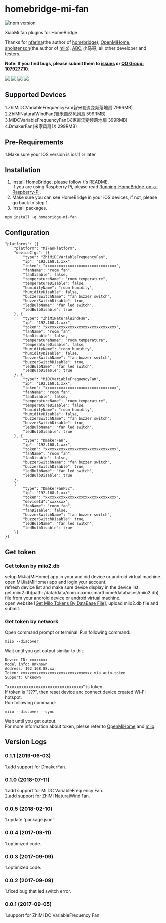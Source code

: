 # homebridge-mi-fan
[![npm version](https://badge.fury.io/js/homebridge-mi-fan.svg)](https://badge.fury.io/js/homebridge-mi-fan)

XiaoMi fan plugins for HomeBridge.   
   
Thanks for [nfarina](https://github.com/nfarina)(the author of [homebridge](https://github.com/nfarina/homebridge)), [OpenMiHome](https://github.com/OpenMiHome/mihome-binary-protocol), [aholstenson](https://github.com/aholstenson)(the author of [miio](https://github.com/aholstenson/miio)), [ABC](https://github.com/hassbian-ABC), 小马哥, all other developer and testers.   
   
**Note: If you find bugs, please submit them to [issues](https://github.com/YinHangCode/homebridge-mi-fan/issues) or [QQ Group: 107927710](//shang.qq.com/wpa/qunwpa?idkey=8b9566598f40dd68412065ada24184ef72c6bddaa11525ca26c4e1536a8f2a3d).**   

![](https://raw.githubusercontent.com/YinHangCode/homebridge-mi-fan/master/images/ZhiMiDCVariableFrequencyFan.jpg)
![](https://raw.githubusercontent.com/YinHangCode/homebridge-mi-fan/master/images/ZhiMiNaturalWindFan.jpg)
![](https://raw.githubusercontent.com/YinHangCode/homebridge-mi-fan/master/images/MiDCVariableFrequencyFan.jpg)
![](https://raw.githubusercontent.com/YinHangCode/homebridge-mi-fan/master/images/DmakerFan.jpg)


## Supported Devices
1.ZhiMiDCVariableFrequencyFan(智米直流变频落地扇 799RMB)   
2.ZhiMiNaturalWindFan(智米自然风风扇 599RMB)   
3.MiDCVariableFrequencyFan(米家直流变频落地扇 399RMB)   
4.DmakerFan(米家风扇1X 299RMB)

## Pre-Requirements
1.Make sure your IOS version is ios11 or later.   
## Installation
1. Install HomeBridge, please follow it's [README](https://github.com/nfarina/homebridge/blob/master/README.md).   
If you are using Raspberry Pi, please read [Running-HomeBridge-on-a-Raspberry-Pi](https://github.com/nfarina/homebridge/wiki/Running-HomeBridge-on-a-Raspberry-Pi).   
2. Make sure you can see HomeBridge in your iOS devices, if not, please go back to step 1.   
3. Install packages.   
```
npm install -g homebridge-mi-fan
```
## Configuration
```
"platforms": [{
    "platform": "MiFanPlatform",
    "deviceCfgs": [{
        "type": "ZhiMiDCVariableFrequencyFan",
        "ip": "192.168.1.xxx",
        "token": "xxxxxxxxxxxxxxxxxxxxxxxxxxxxxxxx",
        "fanName": "room fan",
        "fanDisable": false,
        "temperatureName": "room temperature",
        "temperatureDisable": false,
        "humidityName": "room humidity",
        "humidityDisable": false,
        "buzzerSwitchName": "fan buzzer switch",
        "buzzerSwitchDisable": true,
        "ledBulbName": "fan led switch",
        "ledBulbDisable": true
    }, {
        "type": "ZhiMiNaturalWindFan",
        "ip": "192.168.1.xxx",
        "token": "xxxxxxxxxxxxxxxxxxxxxxxxxxxxxxxx",
        "fanName": "room fan",
        "fanDisable": false,
        "temperatureName": "room temperature",
        "temperatureDisable": false,
        "humidityName": "room humidity",
        "humidityDisable": false,
        "buzzerSwitchName": "fan buzzer switch",
        "buzzerSwitchDisable": true,
        "ledBulbName": "fan led switch",
        "ledBulbDisable": true
    }, {
        "type": "MiDCVariableFrequencyFan",
        "ip": "192.168.1.xxx",
        "token": "xxxxxxxxxxxxxxxxxxxxxxxxxxxxxxxx",
        "fanName": "room fan",
        "fanDisable": false,
        "temperatureName": "room temperature",
        "temperatureDisable": false,
        "humidityName": "room humidity",
        "humidityDisable": false,
        "buzzerSwitchName": "fan buzzer switch",
        "buzzerSwitchDisable": true,
        "ledBulbName": "fan led switch",
        "ledBulbDisable": true
    }, {
        "type": "DmakerFan",
        "ip": "192.168.1.xxx",
        "token": "xxxxxxxxxxxxxxxxxxxxxxxxxxxxxxxx",
        "fanName": "room fan",
        "fanDisable": false,
        "buzzerSwitchName": "fan buzzer switch",
        "buzzerSwitchDisable": true,
        "ledBulbName": "fan led switch",
        "ledBulbDisable": true
    },
    {
        "type": "DmakerFanP5c",
        "ip": "192.168.1.xxx",
        "token": "xxxxxxxxxxxxxxxxxxxxxxxxxxxxxxxx",
        "deviceId":"xxxxxxx",
        "fanName": "room fan",
        "fanDisable": false,
        "buzzerSwitchName": "fan buzzer switch",
        "buzzerSwitchDisable": true,
        "ledBulbName": "fan led switch",
        "ledBulbDisable": true
    }]
}]
```

## Get token
### Get token by miio2.db
setup MiJia(MiHome) app in your android device or android virtual machine.   
open MiJia(MiHome) app and login your account.   
refresh device list and make sure device display in the device list.   
get miio2.db(path: /data/data/com.xiaomi.smarthome/databases/miio2.db) file from your android device or android virtual machine.   
open website [[Get MiIo Tokens By DataBase File](http://miio2.yinhh.com/)], upload miio2.db file and submit.    
### Get token by network
Open command prompt or terminal. Run following command:
```
miio --discover
```
Wait until you get output similar to this:
```
Device ID: xxxxxxxx   
Model info: Unknown   
Address: 192.168.88.xx   
Token: xxxxxxxxxxxxxxxxxxxxxxxxxxxxxxxx via auto-token   
Support: Unknown   
```
"xxxxxxxxxxxxxxxxxxxxxxxxxxxxxxxx" is token.   
If token is "???", then reset device and connect device created Wi-Fi hotspot.   
Run following command:   
```
miio --discover --sync
```
Wait until you get output.   
For more information about token, please refer to [OpenMiHome](https://github.com/OpenMiHome/mihome-binary-protocol) and [miio](https://github.com/aholstenson/miio).   

## Version Logs
### 0.1.1 (2019-06-03)
1.add support for DmakerFan.
### 0.1.0 (2018-07-11)
1.add support for Mi DC VariableFrequency Fan.   
2.add support for ZhiMi NaturalWind Fan.   
### 0.0.5 (2018-02-10)
1.update 'package.json'.   
### 0.0.4 (2017-09-11)
1.optimized code.   
### 0.0.3 (2017-09-09)
1.optimized code.   
### 0.0.2 (2017-09-09)
1.fixed bug that led switch error.   
### 0.0.1 (2017-09-05)
1.support for ZhiMi DC VariableFrequency Fan.   
